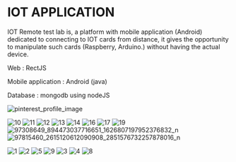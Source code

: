 # IOT APPLICATION
IOT Remote test lab is, a platform with mobile application (Android) dedicated to connecting to IOT cards from distance, it gives the opportunity to manipulate such cards (Raspberry, Arduino.) without having the actual device.

Web : RectJS

Mobile application : Android (java)

Database : mongodb using nodeJS

![pinterest_profile_image](https://user-images.githubusercontent.com/44651085/90853196-4e23cc80-e371-11ea-9d76-e9005f7e42c1.png)

![10](https://user-images.githubusercontent.com/44651085/90919417-56662100-e3de-11ea-9c41-161e782e9c21.jpg)
![11](https://user-images.githubusercontent.com/44651085/90919423-57974e00-e3de-11ea-910b-7cbf88948eb2.jpg)
![12](https://user-images.githubusercontent.com/44651085/90919427-59611180-e3de-11ea-86c2-fc79fa983a45.jpg)
![13](https://user-images.githubusercontent.com/44651085/90919439-5d8d2f00-e3de-11ea-8ef7-07b7902eb75e.jpg)
![14](https://user-images.githubusercontent.com/44651085/90919458-61b94c80-e3de-11ea-8fd6-dc5de63f3ac1.jpg)
![16](https://user-images.githubusercontent.com/44651085/90919467-65e56a00-e3de-11ea-9ea8-a86ac2dd1a8e.jpg)
![17](https://user-images.githubusercontent.com/44651085/90919479-6c73e180-e3de-11ea-9de1-a46a5ca59e3d.jpg)
![19](https://user-images.githubusercontent.com/44651085/90919490-71d12c00-e3de-11ea-8a11-9cc1a5106090.jpg)
![97308649_894473037716651_1626807197952376832_n](https://user-images.githubusercontent.com/44651085/90919497-74cc1c80-e3de-11ea-8d0a-239b4da3dba8.png)
![97815460_2615120612090908_2851576732257878016_n](https://user-images.githubusercontent.com/44651085/90919503-77c70d00-e3de-11ea-82fe-526955c8abcf.png)


![1](https://user-images.githubusercontent.com/44651085/90911564-15b3db00-e3d1-11ea-8dfb-d8182a17aca8.jpg)
![2](https://user-images.githubusercontent.com/44651085/90911591-1c425280-e3d1-11ea-9026-674a404b9ba7.jpg)
![5](https://user-images.githubusercontent.com/44651085/90911605-21070680-e3d1-11ea-8609-35a1f377917b.jpg)
![9](https://user-images.githubusercontent.com/44651085/90911616-25332400-e3d1-11ea-9184-dd875293d665.jpg)
![3](https://user-images.githubusercontent.com/44651085/90911623-26fce780-e3d1-11ea-99b4-d50665350083.jpg)
![4](https://user-images.githubusercontent.com/44651085/90911793-63304800-e3d1-11ea-92bf-4a716717e57b.jpg)
![8](https://user-images.githubusercontent.com/44651085/90911642-2d8b5f00-e3d1-11ea-8b5e-a76e76328261.jpg)
















